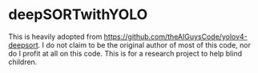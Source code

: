 # deepSORTwithYOLO

This is heavily adopted from https://github.com/theAIGuysCode/yolov4-deepsort. I do not claim to be the original author of most of this code, nor do I profit at all on this code. This is for a research project to help blind children. 
